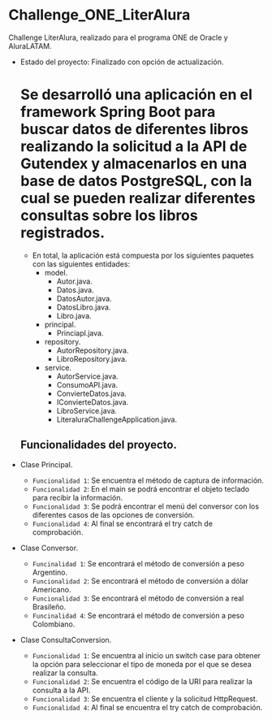 # Challenge_ONE_LiterAlura
Challenge LiterAlura, realizado para el programa ONE de Oracle y AluraLATAM.

- Estado del proyecto: Finalizado con opción de actualización.
  # Se desarrolló una aplicación en el framework Spring Boot para buscar datos de diferentes libros realizando la solicitud a la API de Gutendex y almacenarlos en una base de datos PostgreSQL, con la cual se pueden realizar diferentes consultas sobre los libros registrados.
  - En total, la aplicación está compuesta por los siguientes paquetes con las siguientes entidades:
    - model.
      - Autor.java.
      - Datos.java.
      - DatosAutor.java.
      - DatosLibro.java.
      - Libro.java.
    - principal.
      - Princiapl.java.
    - repository.
      - AutorRepository.java.
      - LibroRepository.java.
    - service.
      - AutorService.java.
      - ConsumoAPI.java.
      - ConvierteDatos.java.
      - IConvierteDatos.java.
      - LibroService.java.
      - LiteraluraChallengeApplication.java.

  ## Funcionalidades del proyecto.

- Clase Principal.
  - `Funcionalidad 1`: Se encuentra el método de captura de información.
  - `Funcionalidad 2`: En el main se podrá encontrar el objeto teclado para recibir la información.
  - `Funcionalidad 3`: Se podrá encontrar el menú del conversor con los diferentes casos de las opciones de conversión.
  - `Funcionalidad 4`: Al final se encontrará el try catch de comprobación.
- Clase Conversor.
  - `Funcinalidad 1`: Se encontrará el método de conversión a peso Argentino.
  - `Funcionalidad 2`: Se encontrará el método de conversión a dólar Americano.
  - `Funcionalidad 3`: Se encontrará el método de conversión a real Brasileño. 
  - `Funcinalidad 4`: Se encontrará el método de conversión a peso Colombiano.
- Clase ConsultaConversion.
  - `Funcionalidad 1`: Se encuentra al inicio un switch case para obtener la opción para seleccionar el tipo de moneda por el que se desea realizar la consulta.
  - `Funcionalidad 2`: Se encuentra el código de la URI para realizar la consulta a la API.
  - `Funcionalidad 3`: Se encuentra el cliente y la solicitud HttpRequest.
  - `Funcionalidad 4`: Al final se encuentra el try catch de comprobación.
